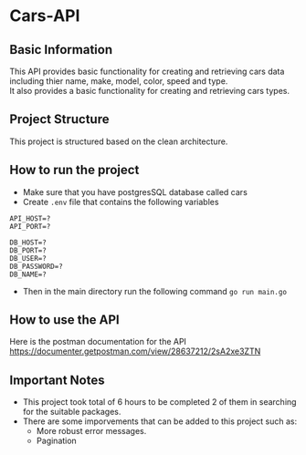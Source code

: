 # Cars-API

## Basic Information
This API provides basic functionality for creating and retrieving cars data including thier name, make, model, color, speed and type.<br>
It also provides a basic functionality for creating and retrieving cars types.<br>

## Project Structure
This project is structured based on the clean architecture.

## How to run the project
- Make sure that you have postgresSQL database called cars
- Create `.env` file that contains the following variables

```
API_HOST=?
API_PORT=?

DB_HOST=?
DB_PORT=?
DB_USER=?
DB_PASSWORD=?
DB_NAME=?
```

- Then in the main directory run the following command `go run main.go`

## How to use the API
Here is the postman documentation for the API https://documenter.getpostman.com/view/28637212/2sA2xe3ZTN

## Important Notes
- This project took total of 6 hours to be completed 2 of them in searching for the suitable packages.
- There are some imporvements that can be added to this project such as:
    - More robust error messages.
    - Pagination